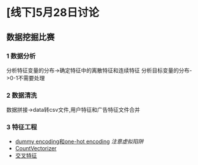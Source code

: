 # [线下]5月28日讨论
## 数据挖掘比赛
### 1 数据分析
分析特征变量的分布->确定特征中的离散特征和连续特征
分析目标变量的分布->0-1不需要处理
### 2 数据清洗
数据拼接->data转csv文件,用户特征和广告特征文件合并
### 3 特征工程
* [dummy encoding和one-hot encoding](https://www.cnblogs.com/lianyingteng/p/7792693.html) 
*注意虚拟陷阱*
* [CountVectorizer](https://zhangzirui.github.io/posts/Document-14%20(sklearn-feature).md)
* [交叉特征](http://www.360doc.com/content/16/0904/11/28378250_588303798.shtml)